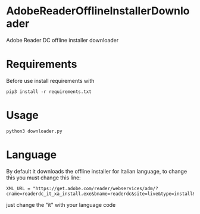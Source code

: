# AdobeReaderOfflineInstallerDownloader
Adobe Reader DC offline installer downloader

# Requirements

Before use install requirements with

```
pip3 install -r requirements.txt
```

# Usage

```
python3 downloader.py
```

# Language

By default it downloads the offline installer for Italian language, to change this you must change this line:

```
XML_URL = "https://get.adobe.com/reader/webservices/adm/?cname=readerdc_it_xa_install.exe&bname=readerdc&site=live&type=install&language=it"
```

just change the "it" with your language code
